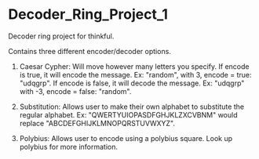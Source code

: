 # Decoder_Ring_Project_1
Decoder ring project for thinkful.

Contains three different encoder/decoder options.

1) Caesar Cypher: Will move however many letters you specify. If encode is true, it will encode the message. Ex: "random", with 3, encode = true: "udqgrp". If encode is false, it will decode the message. Ex: "udqgrp" with -3, encode = false: "random".

2) Substitution: Allows user to make their own alphabet to substitute the regular alphabet. Ex: "QWERTYUIOPASDFGHJKLZXCVBNM" would replace "ABCDEFGHIJKLMNOPQRSTUVWXYZ".

3) Polybius: Allows user to encode using a polybius square. Look up polybius for more information.
